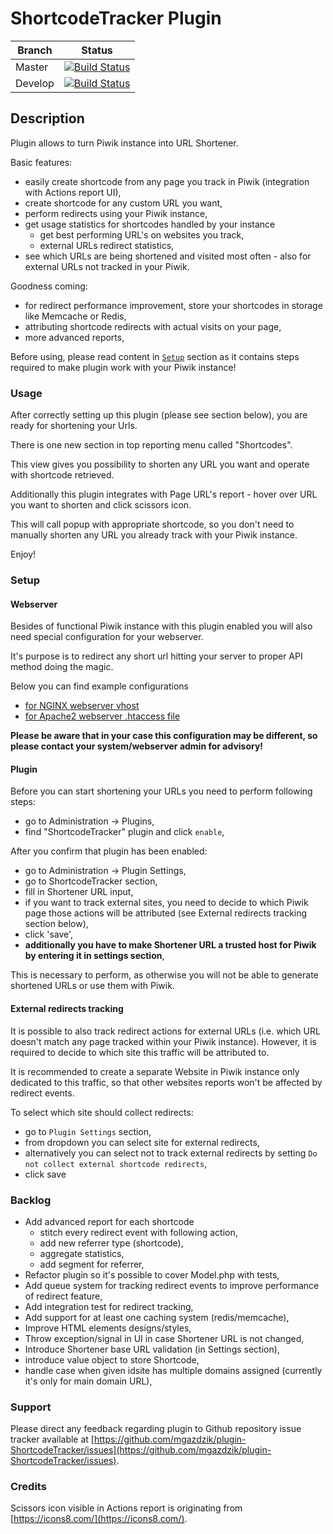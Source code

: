 # ShortcodeTracker Plugin

| Branch | Status |
| --- | --- |
| Master | [![Build Status](https://travis-ci.org/mgazdzik/plugin-ShortcodeTracker.svg?branch=master)](https://travis-ci.org/mgazdzik/plugin-ShortcodeTracker) |
| Develop | [![Build Status](https://travis-ci.org/mgazdzik/plugin-ShortcodeTracker.svg?branch=develop)](https://travis-ci.org/mgazdzik/plugin-ShortcodeTracker) |

## Description

Plugin allows to turn Piwik instance into URL Shortener.

Basic features:

* easily create shortcode from any page you track in Piwik (integration with Actions report UI),
* create shortcode for any custom URL you want,
* perform redirects using your Piwik instance,
* get usage statistics for shortcodes handled by your instance
    * get best performing URL's on websites you track,
    * external URLs redirect statistics,
* see which URLs are being shortened and visited most often - also for external URLs not tracked in your Piwik.

Goodness coming:

* for redirect performance improvement, store your shortcodes in storage like Memcache or Redis,
* attributing shortcode redirects with actual visits on your page,
* more advanced reports,

Before using, please read content in [`Setup`](https://github.com/mgazdzik/plugin-ShortcodeTracker#setup) section 
as it contains steps required to make plugin work with your Piwik instance!

### Usage

After correctly setting up this plugin (please see section below), you are ready for shortening your Urls.

There is one new section in top reporting menu called "Shortcodes".

This view gives you possibility to shorten any URL you want and operate with shortcode retrieved.

Additionally this plugin integrates with Page URL's report - hover over URL you want to shorten and click scissors icon.

This will call popup with appropriate shortcode, so you don't need to manually shorten any URL you already track with your
Piwik instance.

Enjoy!

### Setup

#### Webserver
Besides of functional Piwik instance with this plugin enabled you will also need special configuration for your webserver.

It's purpose is to redirect any short url hitting your server to proper API method doing the magic.

Below you can find example configurations

* [for NGINX webserver vhost](docs/nginx_config.txt)
* [for Apache2 webserver .htaccess file](docs/apache_config.txt)

**Please be aware that in your case this configuration may be different, so please contact your system/webserver
admin for advisory!**


#### Plugin

Before you can start shortening your URLs you need to perform following steps:

* go to Administration -> Plugins,
* find "ShortcodeTracker" plugin and click `enable`,

After you confirm that plugin has been enabled:
* go to Administration -> Plugin Settings,
* go to ShortcodeTracker section,
* fill in Shortener URL input,
* if you want to track external sites, you need to decide to which Piwik page those actions will be attributed (see
External redirects tracking section below),
* click 'save',
* **additionally you have to make Shortener URL a trusted host for Piwik by entering it in settings section**,

This is necessary to perform, as otherwise you will not be able to generate shortened URLs or use them with Piwik.

#### External redirects tracking

It is possible to also track redirect actions for external URLs (i.e. which URL doesn't match any page tracked within
your Piwik instance). However, it is required to decide to which site this traffic will be attributed to.

It is recommended to create a separate Website in Piwik instance only dedicated to this traffic, so that other websites
reports won't be affected by redirect events.

To select which site should collect redirects:

* go to `Plugin Settings` section,
* from dropdown you can select site for external redirects,
* alternatively you can select not to track external redirects by setting `Do not collect external shortcode redirects`,
* click save



### Backlog

* Add advanced report for each shortcode
    * stitch every redirect event with following action,
    * add new referrer type (shortcode),
    * aggregate statistics,
    * add segment for referrer,
* Refactor plugin so it's possible to cover Model.php with tests,
* Add queue system for tracking redirect events to improve performance of redirect feature,
* Add integration test for redirect tracking,
* Add support for at least one caching system (redis/memcache),
* Improve HTML elements designs/styles,
* Throw exception/signal in UI in case Shortener URL is not changed,
* Introduce Shortener base URL validation (in Settings section),
* introduce value object to store Shortcode,
* handle case when given idsite has multiple domains assigned (currently it's only for main domain URL),


### Support

Please direct any feedback regarding plugin to Github repository issue tracker available at
[https://github.com/mgazdzik/plugin-ShortcodeTracker/issues](https://github.com/mgazdzik/plugin-ShortcodeTracker/issues).


### Credits
Scissors icon visible in Actions report is originating from
[https://icons8.com/](https://icons8.com/).

